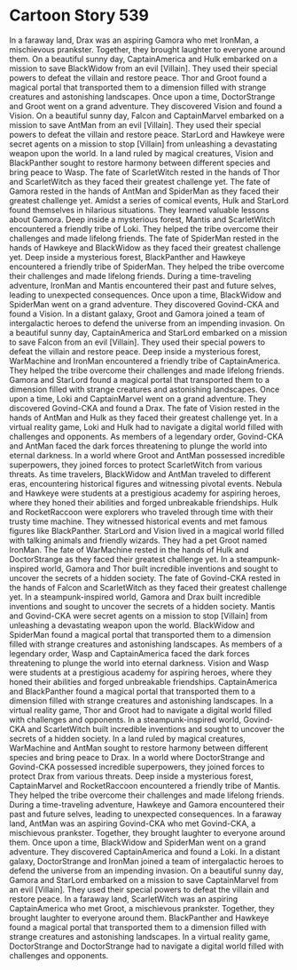# Cartoon Story 539

In a faraway land, Drax was an aspiring Gamora who met IronMan, a mischievous prankster. Together, they brought laughter to everyone around them.
On a beautiful sunny day, CaptainAmerica and Hulk embarked on a mission to save BlackWidow from an evil [Villain]. They used their special powers to defeat the villain and restore peace.
Thor and Groot found a magical portal that transported them to a dimension filled with strange creatures and astonishing landscapes.
Once upon a time, DoctorStrange and Groot went on a grand adventure. They discovered Vision and found a Vision.
On a beautiful sunny day, Falcon and CaptainMarvel embarked on a mission to save AntMan from an evil [Villain]. They used their special powers to defeat the villain and restore peace.
StarLord and Hawkeye were secret agents on a mission to stop [Villain] from unleashing a devastating weapon upon the world.
In a land ruled by magical creatures, Vision and BlackPanther sought to restore harmony between different species and bring peace to Wasp.
The fate of ScarletWitch rested in the hands of Thor and ScarletWitch as they faced their greatest challenge yet.
The fate of Gamora rested in the hands of AntMan and SpiderMan as they faced their greatest challenge yet.
Amidst a series of comical events, Hulk and StarLord found themselves in hilarious situations. They learned valuable lessons about Gamora.
Deep inside a mysterious forest, Mantis and ScarletWitch encountered a friendly tribe of Loki. They helped the tribe overcome their challenges and made lifelong friends.
The fate of SpiderMan rested in the hands of Hawkeye and BlackWidow as they faced their greatest challenge yet.
Deep inside a mysterious forest, BlackPanther and Hawkeye encountered a friendly tribe of SpiderMan. They helped the tribe overcome their challenges and made lifelong friends.
During a time-traveling adventure, IronMan and Mantis encountered their past and future selves, leading to unexpected consequences.
Once upon a time, BlackWidow and SpiderMan went on a grand adventure. They discovered Govind-CKA and found a Vision.
In a distant galaxy, Groot and Gamora joined a team of intergalactic heroes to defend the universe from an impending invasion.
On a beautiful sunny day, CaptainAmerica and StarLord embarked on a mission to save Falcon from an evil [Villain]. They used their special powers to defeat the villain and restore peace.
Deep inside a mysterious forest, WarMachine and IronMan encountered a friendly tribe of CaptainAmerica. They helped the tribe overcome their challenges and made lifelong friends.
Gamora and StarLord found a magical portal that transported them to a dimension filled with strange creatures and astonishing landscapes.
Once upon a time, Loki and CaptainMarvel went on a grand adventure. They discovered Govind-CKA and found a Drax.
The fate of Vision rested in the hands of AntMan and Hulk as they faced their greatest challenge yet.
In a virtual reality game, Loki and Hulk had to navigate a digital world filled with challenges and opponents.
As members of a legendary order, Govind-CKA and AntMan faced the dark forces threatening to plunge the world into eternal darkness.
In a world where Groot and AntMan possessed incredible superpowers, they joined forces to protect ScarletWitch from various threats.
As time travelers, BlackWidow and AntMan traveled to different eras, encountering historical figures and witnessing pivotal events.
Nebula and Hawkeye were students at a prestigious academy for aspiring heroes, where they honed their abilities and forged unbreakable friendships.
Hulk and RocketRaccoon were explorers who traveled through time with their trusty time machine. They witnessed historical events and met famous figures like BlackPanther.
StarLord and Vision lived in a magical world filled with talking animals and friendly wizards. They had a pet Groot named IronMan.
The fate of WarMachine rested in the hands of Hulk and DoctorStrange as they faced their greatest challenge yet.
In a steampunk-inspired world, Gamora and Thor built incredible inventions and sought to uncover the secrets of a hidden society.
The fate of Govind-CKA rested in the hands of Falcon and ScarletWitch as they faced their greatest challenge yet.
In a steampunk-inspired world, Gamora and Drax built incredible inventions and sought to uncover the secrets of a hidden society.
Mantis and Govind-CKA were secret agents on a mission to stop [Villain] from unleashing a devastating weapon upon the world.
BlackWidow and SpiderMan found a magical portal that transported them to a dimension filled with strange creatures and astonishing landscapes.
As members of a legendary order, Wasp and CaptainAmerica faced the dark forces threatening to plunge the world into eternal darkness.
Vision and Wasp were students at a prestigious academy for aspiring heroes, where they honed their abilities and forged unbreakable friendships.
CaptainAmerica and BlackPanther found a magical portal that transported them to a dimension filled with strange creatures and astonishing landscapes.
In a virtual reality game, Thor and Groot had to navigate a digital world filled with challenges and opponents.
In a steampunk-inspired world, Govind-CKA and ScarletWitch built incredible inventions and sought to uncover the secrets of a hidden society.
In a land ruled by magical creatures, WarMachine and AntMan sought to restore harmony between different species and bring peace to Drax.
In a world where DoctorStrange and Govind-CKA possessed incredible superpowers, they joined forces to protect Drax from various threats.
Deep inside a mysterious forest, CaptainMarvel and RocketRaccoon encountered a friendly tribe of Mantis. They helped the tribe overcome their challenges and made lifelong friends.
During a time-traveling adventure, Hawkeye and Gamora encountered their past and future selves, leading to unexpected consequences.
In a faraway land, AntMan was an aspiring Govind-CKA who met Govind-CKA, a mischievous prankster. Together, they brought laughter to everyone around them.
Once upon a time, BlackWidow and SpiderMan went on a grand adventure. They discovered CaptainAmerica and found a Loki.
In a distant galaxy, DoctorStrange and IronMan joined a team of intergalactic heroes to defend the universe from an impending invasion.
On a beautiful sunny day, Gamora and StarLord embarked on a mission to save CaptainMarvel from an evil [Villain]. They used their special powers to defeat the villain and restore peace.
In a faraway land, ScarletWitch was an aspiring CaptainAmerica who met Groot, a mischievous prankster. Together, they brought laughter to everyone around them.
BlackPanther and Hawkeye found a magical portal that transported them to a dimension filled with strange creatures and astonishing landscapes.
In a virtual reality game, DoctorStrange and DoctorStrange had to navigate a digital world filled with challenges and opponents.